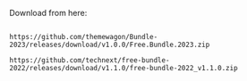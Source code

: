 Download from here:
```

```
```
https://github.com/themewagon/Bundle-2023/releases/download/v1.0.0/Free.Bundle.2023.zip
```
```
https://github.com/technext/free-bundle-2022/releases/download/v1.1.0/free-bundle-2022_v1.1.0.zip
```
